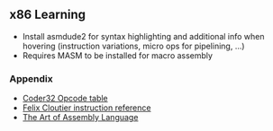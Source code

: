 ## x86 Learning ##
* Install asmdude2 for syntax highlighting and additional info when hovering (instruction variations, micro ops for pipelining, ...)
* Requires MASM to be installed for macro assembly

### Appendix ###
* [Coder32 Opcode table](http://ref.x86asm.net/coder32.html)
* [Felix Cloutier instruction reference](https://www.felixcloutier.com/x86/)
* [The Art of Assembly Language](https://www.plantation-productions.com/Webster/www.artofasm.com/Linux/HTML/AoATOC.html)
